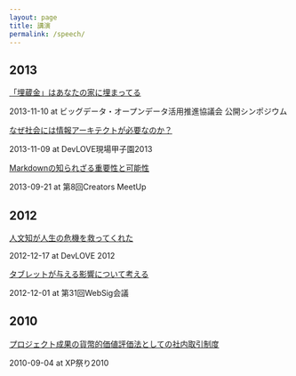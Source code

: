 ```yaml
---
layout: page
title: 講演
permalink: /speech/
---
```


<div id="blog-archives">
  <h2>2013</h2>
  <article class="page-header">
    <p class="meta entry-title"><a href="http://www.slideshare.net/HidetoIshibashi/ss-28785107">「埋蔵金」はあなたの家に埋まってる</a></p>
    <p class="meta text-muted">
      <span class="glyphicon glyphicon-calendar"></span> <time>2013-11-10</time> at ビッグデータ・オープンデータ活用推進協議会 公開シンポジウム</p>
  </article>
  <article class="page-header">
    <p class="meta entry-title"><a href="http://ja.ishibashihideto.net/blog/why-society-needs-ia/">なぜ社会には情報アーキテクトが必要なのか？</a></p>
    <p class="meta text-muted">
      <span class="glyphicon glyphicon-calendar"></span> <time>2013-11-09</time> at DevLOVE現場甲子園2013</p>
  </article>
  <article class="page-header">
    <p class="meta entry-title"><a href="http://www.slideshare.net/HidetoIshibashi/markdown-26457400">Markdownの知られざる重要性と可能性</a></p>
    <p class="meta text-muted">
      <span class="glyphicon glyphicon-calendar"></span> <time>2013-09-21</time> at 第8回Creators MeetUp</p>
  </article>
  <h2>2012</h2>
  <article class="page-header">
    <p class="meta entry-title"><a href="http://zerobase.jp/blog/2012/12/devlove_2012.html">人文知が人生の危機を救ってくれた</a></p>
    <p class="meta text-muted">
      <span class="glyphicon glyphicon-calendar"></span> <time>2012-12-17</time> at DevLOVE 2012</p>
  </article>
  <article class="page-header">
    <p class="meta entry-title"><a href="http://zerobase.jp/blog/2012/12/31websig.html">タブレットが与える影響について考える</a></p>
    <p class="meta text-muted">
      <span class="glyphicon glyphicon-calendar"></span> <time>2012-12-01</time> at 第31回WebSig会議</p>
  </article>
  <h2>2010</h2>
  <article class="page-header">
    <p class="meta entry-title"><a href="http://zerobase.jp/blog/2010/09/xp2010.html">プロジェクト成果の貨幣的価値評価法としての社内取引制度</a></p>
    <p class="meta text-muted">
      <span class="glyphicon glyphicon-calendar"></span> <time>2010-09-04</time> at XP祭り2010</p>
  </article>
</div>
